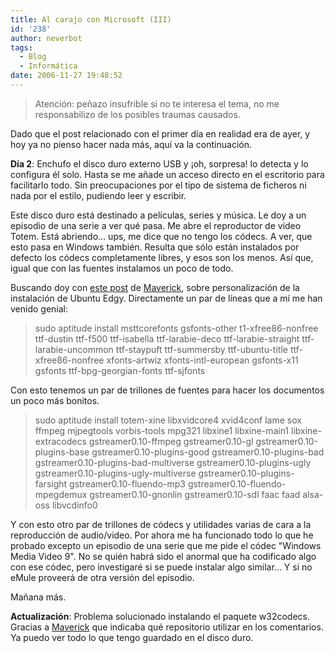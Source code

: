 ```yaml
---
title: Al carajo con Microsoft (III)
id: '238'
author: neverbot
tags:
  - Blog
  - Informática
date: 2006-11-27 19:48:52
---
```


> Atención: peñazo insufrible si no te interesa el tema, no me responsabilizo de los posibles traumas causados.

Dado que el post relacionado con el primer día en realidad era de ayer, y hoy ya no pienso hacer nada más, aquí va la continuación.

**Día 2**: Enchufo el disco duro externo USB y ¡oh, sorpresa! lo detecta y lo configura él solo. Hasta se me añade un acceso directo en el escritorio para facilitarlo todo. Sin preocupaciones por el tipo de sistema de ficheros ni nada por el estilo, pudiendo leer y escribir.

Este disco duro está destinado a películas, series y música. Le doy a un episodio de una serie a ver qué pasa. Me abre el reproductor de vídeo Totem. Está abriendo... ups, me dice que no tengo los códecs. A ver, que esto pasa en Windows también. Resulta que sólo están instalados por defecto los códecs completamente libres, y esos son los menos. Así que, igual que con las fuentes instalamos un poco de todo.

Buscando doy con [este post](http://cmaverick.wordpress.com/2006/10/29/edgy-optimizado/) de [Maverick](http://cmaverick.wordpress.com/), sobre personalización de la instalación de Ubuntu Edgy. Directamente un par de líneas que a mí me han venido genial:

> sudo aptitude install msttcorefonts gsfonts-other t1-xfree86-nonfree ttf-dustin ttf-f500 ttf-isabella ttf-larabie-deco ttf-larabie-straight ttf-larabie-uncommon ttf-staypuft ttf-summersby ttf-ubuntu-title ttf-xfree86-nonfree xfonts-artwiz xfonts-intl-european gsfonts-x11 gsfonts ttf-bpg-georgian-fonts ttf-sjfonts

Con esto tenemos un par de trillones de fuentes para hacer los documentos un poco más bonitos.

> sudo aptitude install totem-xine libxvidcore4 xvid4conf lame sox ffmpeg mjpegtools vorbis-tools mpg321 libxine1 libxine-main1 libxine-extracodecs gstreamer0.10-ffmpeg gstreamer0.10-gl gstreamer0.10-plugins-base gstreamer0.10-plugins-good gstreamer0.10-plugins-bad gstreamer0.10-plugins-bad-multiverse gstreamer0.10-plugins-ugly gstreamer0.10-plugins-ugly-multiverse gstreamer0.10-plugins-farsight gstreamer0.10-fluendo-mp3 gstreamer0.10-fluendo-mpegdemux gstreamer0.10-gnonlin gstreamer0.10-sdl faac faad alsa-oss libvcdinfo0

Y con esto otro par de trillones de códecs y utilidades varias de cara a la reproducción de audio/video. Por ahora me ha funcionado todo lo que he probado excepto un episodio de una serie que me pide el códec "Windows Media Video 9". No se quién habrá sido el anormal que ha codificado algo con ese códec, pero investigaré si se puede instalar algo similar... Y si no eMule proveerá de otra versión del episodio.

Mañana más.

**Actualización**: Problema solucionado instalando el paquete w32codecs. Gracias a [Maverick](http://cmaverick.wordpress.com/) que indicaba qué repositorio utilizar en los comentarios. Ya puedo ver todo lo que tengo guardado en el disco duro.